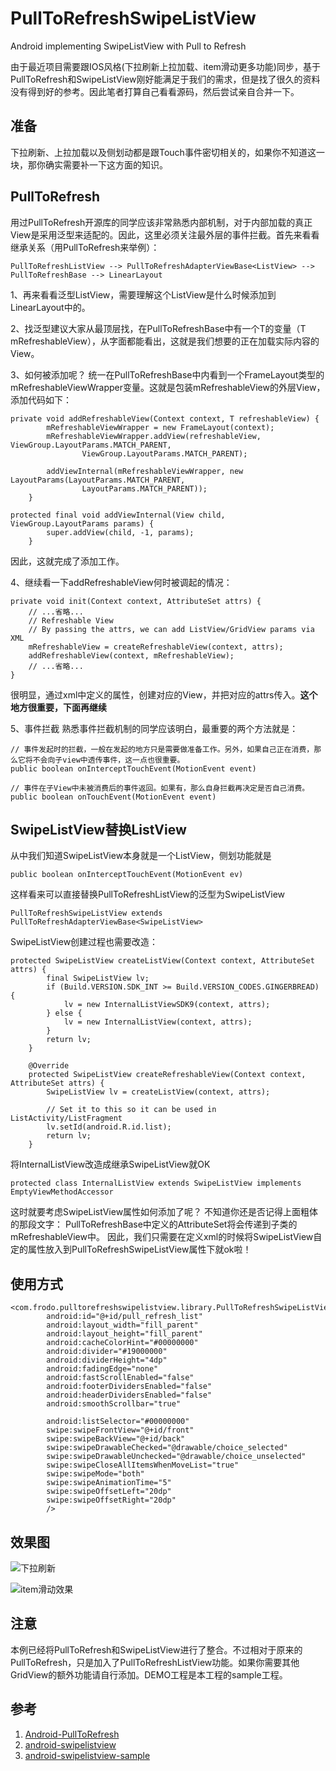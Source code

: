 # PullToRefreshSwipeListView
Android implementing SwipeListView with Pull to Refresh

由于最近项目需要跟IOS风格(下拉刷新上拉加载、item滑动更多功能)同步，基于PullToRefresh和SwipeListView刚好能满足于我们的需求，但是找了很久的资料没有得到好的参考。因此笔者打算自己看看源码，然后尝试亲自合并一下。

## 准备
下拉刷新、上拉加载以及侧划动都是跟Touch事件密切相关的，如果你不知道这一块，那你确实需要补一下这方面的知识。

## PullToRefresh
用过PullToRefresh开源库的同学应该非常熟悉内部机制，对于内部加载的真正View是采用泛型来适配的。因此，这里必须关注最外层的事件拦截。首先来看看继承关系（用PullToRefresh来举例）：

```
PullToRefreshListView --> PullToRefreshAdapterViewBase<ListView> --> PullToRefreshBase --> LinearLayout
```

1、再来看看泛型ListView，需要理解这个ListView是什么时候添加到LinearLayout中的。

2、找泛型建议大家从最顶层找，在PullToRefreshBase<T extends View>中有一个T的变量（T mRefreshableView），从字面都能看出，这就是我们想要的正在加载实际内容的View。

3、如何被添加呢？
	统一在PullToRefreshBase中内看到一个FrameLayout类型的mRefreshableViewWrapper变量。这就是包装mRefreshableView的外层View，添加代码如下：
```
private void addRefreshableView(Context context, T refreshableView) {
		mRefreshableViewWrapper = new FrameLayout(context);
		mRefreshableViewWrapper.addView(refreshableView, ViewGroup.LayoutParams.MATCH_PARENT,
				ViewGroup.LayoutParams.MATCH_PARENT);

		addViewInternal(mRefreshableViewWrapper, new LayoutParams(LayoutParams.MATCH_PARENT,
				LayoutParams.MATCH_PARENT));
	}
	
protected final void addViewInternal(View child, ViewGroup.LayoutParams params) {
		super.addView(child, -1, params);
	}
```
因此，这就完成了添加工作。

4、继续看一下addRefreshableView何时被调起的情况：
```
private void init(Context context, AttributeSet attrs) {
	// ...省略... 
	// Refreshable View
	// By passing the attrs, we can add ListView/GridView params via XML
	mRefreshableView = createRefreshableView(context, attrs);
	addRefreshableView(context, mRefreshableView);
	// ...省略... 
}
```
很明显，通过xml中定义的属性，创建对应的View，并把对应的attrs传入。<strong>这个地方很重要，下面再继续</strong>

5、事件拦截
熟悉事件拦截机制的同学应该明白，最重要的两个方法就是：
```
// 事件发起时的拦截，一般在发起的地方只是需要做准备工作。另外，如果自己正在消费，那么它将不会向子view中透传事件，这一点也很重要。
public boolean onInterceptTouchEvent(MotionEvent event)

// 事件在子View中未被消费后的事件返回。如果有，那么自身拦截再决定是否自己消费。
public boolean onTouchEvent(MotionEvent event) 
```

## SwipeListView替换ListView
从中我们知道SwipeListView本身就是一个ListView，侧划功能就是
```
public boolean onInterceptTouchEvent(MotionEvent ev)
```
这样看来可以直接替换PullToRefreshListView的泛型为SwipeListView
```
PullToRefreshSwipeListView extends PullToRefreshAdapterViewBase<SwipeListView>
```

SwipeListView创建过程也需要改造：
```
protected SwipeListView createListView(Context context, AttributeSet attrs) {
        final SwipeListView lv;
        if (Build.VERSION.SDK_INT >= Build.VERSION_CODES.GINGERBREAD) {
            lv = new InternalListViewSDK9(context, attrs);
        } else {
            lv = new InternalListView(context, attrs);
        }
        return lv;
    }

    @Override
    protected SwipeListView createRefreshableView(Context context, AttributeSet attrs) {
        SwipeListView lv = createListView(context, attrs);

        // Set it to this so it can be used in ListActivity/ListFragment
        lv.setId(android.R.id.list);
        return lv;
    }
```
将InternalListView改造成继承SwipeListView就OK
```
protected class InternalListView extends SwipeListView implements EmptyViewMethodAccessor
```
这时就要考虑SwipeListView属性如何添加了呢？
不知道你还是否记得上面粗体的那段文字：
PullToRefreshBase中定义的AttributeSet将会传递到子类的mRefreshableView中。
因此，我们只需要在定义xml的时候将SwipeListView自定的属性放入到PullToRefreshSwipeListView属性下就ok啦！

## 使用方式
```
<com.frodo.pulltorefreshswipelistview.library.PullToRefreshSwipeListView
        android:id="@+id/pull_refresh_list"
        android:layout_width="fill_parent"
        android:layout_height="fill_parent"
        android:cacheColorHint="#00000000"
        android:divider="#19000000"
        android:dividerHeight="4dp"
        android:fadingEdge="none"
        android:fastScrollEnabled="false"
        android:footerDividersEnabled="false"
        android:headerDividersEnabled="false"
        android:smoothScrollbar="true"

        android:listSelector="#00000000"
        swipe:swipeFrontView="@+id/front"
        swipe:swipeBackView="@+id/back"
        swipe:swipeDrawableChecked="@drawable/choice_selected"
        swipe:swipeDrawableUnchecked="@drawable/choice_unselected"
        swipe:swipeCloseAllItemsWhenMoveList="true"
        swipe:swipeMode="both"
        swipe:swipeAnimationTime="5"
        swipe:swipeOffsetLeft="20dp"
        swipe:swipeOffsetRight="20dp"
        />
```

## 效果图
![下拉刷新](https://github.com/frodoking/frodoking.github.io/tree/master/img/github-readme/PullToRefreshSwipeListView_01.png)

![item滑动效果](https://github.com/frodoking/frodoking.github.io/tree/master/img/github-readme/PullToRefreshSwipeListView_02.png)

## 注意 
本例已经将PullToRefresh和SwipeListView进行了整合。不过相对于原来的PullToRefresh，只是加入了PullToRefreshListView功能。如果你需要其他GridView的额外功能请自行添加。DEMO工程是本工程的sample工程。

## 参考

 1. [Android-PullToRefresh](https://github.com/chrisbanes/Android-PullToRefresh)
 2. [android-swipelistview](https://github.com/47deg/android-swipelistview)
 3. [android-swipelistview-sample](https://github.com/47deg/android-swipelistview-sample)

